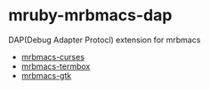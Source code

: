 # mruby-mrbmacs-dap
DAP(Debug Adapter Protocl) extension for mrbmacs

+ [mrbmacs-curses](https://github.com/masahino/mruby-bin-mrbmacs-curses)
+ [mrbmacs-termbox](https://github.com/masahino/mruby-bin-mrbmacs-termbox)
+ [mrbmacs-gtk](https://github.com/masahino/mruby-bin-mrbmacs-gtk)

